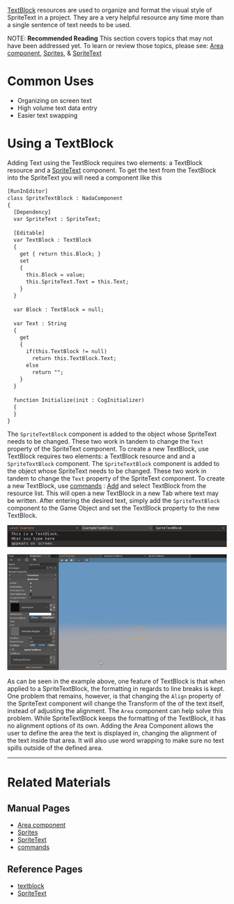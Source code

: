 [TextBlock](https://github.com/ZilchEngine/ZilchDocs/blob/master/code_reference/class_reference/textblock.md) resources are used to organize and format the visual style of SpriteText in a project. They are a very helpful resource any time more than a single sentence of text needs to be used.

NOTE: **Recommended Reading**  This section covers topics that may not have been addressed yet. To learn or review those topics, please see: [Area component](https://github.com/ZilchEngine/ZilchDocs/blob/master/zilch_editor_documentation/zilchmanual/graphics/sprites/area.md), [Sprites](https://github.com/ZilchEngine/ZilchDocs/blob/master/zilch_editor_documentation/zilchmanual/graphics/sprites.md), & [SpriteText](https://github.com/ZilchEngine/ZilchDocs/blob/master/zilch_editor_documentation/zilchmanual/graphics/sprites/spritetext.md)

 # Common Uses

 - Organizing on screen text
 - High volume text data entry
 - Easier text swapping

 # Using a TextBlock
Adding Text using the TextBlock requires two elements: a TextBlock resource and a [SpriteText](https://github.com/ZilchEngine/ZilchDocs/blob/master/code_reference/class_reference/spritetext.md) component. To get the text from the TextBlock into the SpriteText you will need a component like this

```TS
[RunInEditor]
class SpriteTextBlock : NadaComponent
{
  [Dependency]
  var SpriteText : SpriteText;
  
  [Editable]
  var TextBlock : TextBlock
  {
    get { return this.Block; }
    set
    {
      this.Block = value;
      this.SpriteText.Text = this.Text;
    }
  }
  
  var Block : TextBlock = null;
  
  var Text : String
  {
    get
    {
      if(this.TextBlock != null)
        return this.TextBlock.Text;
      else
        return "";
    }
  }
  
  function Initialize(init : CogInitializer)
  {
  }
}

```

The `SpriteTextBlock` component is added to the object whose SpriteText needs to be changed. These two work in tandem to change the `Text` property of the SpriteText component. To create a new TextBlock, use TextBlock requires two elements: a TextBlock resource and and a `SpriteTextBlock` component. The `SpriteTextBlock` component is added to the object whose SpriteText needs to be changed. These two work in tandem to change the `Text` property of the SpriteText component. To create a new TextBlock, use [commands](https://github.com/ZilchEngine/ZilchDocs/blob/master/zilch_editor_documentation/zilchmanual/editor/editorcommands/commands.md) : [Add](https://github.com/ZilchEngine/ZilchDocs/blob/master/code_reference/command_reference.md#add) and select TextBlock from the resource list. This will open a new TextBlock in a new Tab where text may be written. After entering the desired text, simply add the `SpriteTextBlock` component to the Game Object and set the TextBlock property to the new TextBlock. 


![image](https://raw.githubusercontent.com/ZilchEngine/ZilchFiles/master/doc_files/47035.png)




![TextBlock](https://raw.githubusercontent.com/ZilchEngine/ZilchFiles/master/doc_files/47039.gif)


As can be seen in the example above, one feature of TextBlock is that when applied to a SpriteTextBlock, the formatting in regards to line breaks is kept. One problem that remains, however, is that changing the `Align` property of the SpriteText component will change the Transform of the of the text itself, instead of adjusting the alignment.
The `Area` component can help solve this problem. While SpriteTextBlock keeps the formatting of the TextBlock, it has no alignment options of its own. Adding the Area Component allows the user to define the area the text is displayed in, changing the alignment of the text inside that area. It will also use word wrapping to make sure no text spills outside of the defined area.

---

 # Related Materials
 ## Manual Pages
- [Area component](https://github.com/ZilchEngine/ZilchDocs/blob/master/zilch_editor_documentation.md)
- [Sprites](https://github.com/ZilchEngine/ZilchDocs/blob/master/zilch_editor_documentation.md)
- [SpriteText](https://github.com/ZilchEngine/ZilchDocs/blob/master/zilch_editor_documentation.md)
- [commands](https://github.com/ZilchEngine/ZilchDocs/blob/master/zilch_editor_documentation/zilchmanual/editor/editorcommands/commands.md)

 ## Reference Pages
- [textblock](https://github.com/ZilchEngine/ZilchDocs/blob/master/code_reference/class_reference/textblock.md)
- [SpriteText](https://github.com/ZilchEngine/ZilchDocs/blob/master/code_reference/class_reference/spritetext.md)  

 